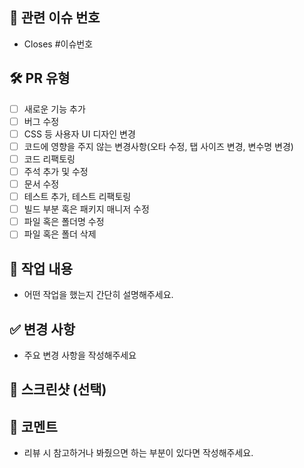 ## 🔗 관련 이슈 번호 <!--- ex) 이슈 번호를 작성해주세요 close #11 -->

- Closes #이슈번호

## 🛠️ PR 유형
<!-- 어떤 변경 사항이 있나요? -->
- [ ] 새로운 기능 추가
- [ ] 버그 수정
- [ ] CSS 등 사용자 UI 디자인 변경
- [ ] 코드에 영향을 주지 않는 변경사항(오타 수정, 탭 사이즈 변경, 변수명 변경)
- [ ] 코드 리팩토링
- [ ] 주석 추가 및 수정
- [ ] 문서 수정
- [ ] 테스트 추가, 테스트 리팩토링
- [ ] 빌드 부분 혹은 패키지 매니저 수정
- [ ] 파일 혹은 폴더명 수정
- [ ] 파일 혹은 폴더 삭제

## 📌 작업 내용

- 어떤 작업을 했는지 간단히 설명해주세요.

<!-- 예: 로그인 UI 수정, API 연결, 유효성 검사 추가 등 -->

## ✅ 변경 사항

- 주요 변경 사항을 작성해주세요

<!-- 예: - UI 버튼 위치 변경
- 로그인 실패 시 에러 메시지 추가
- API 연결 시 토큰 헤더 포함  -->

## 📸 스크린샷 (선택)

## 💬 코멘트

- 리뷰 시 참고하거나 봐줬으면 하는 부분이 있다면 작성해주세요.
